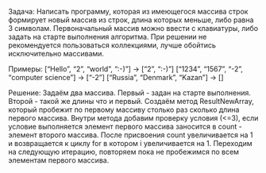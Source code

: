 Задача: Написать программу, которая из имеющегося массива строк формирует новый массив из строк, длина которых меньше, либо равна 3 символам. Первоначальный массив можно ввести с клавиатуры, либо задать на старте выполнения алгоритма. При решении не рекомендуется пользоваться коллекциями, лучше обойтись исключительно массивами.

Примеры:
[“Hello”, “2”, “world”, “:-)”] → [“2”, “:-)”]
[“1234”, “1567”, “-2”, “computer science”] → [“-2”]
[“Russia”, “Denmark”, “Kazan”] → []

Решение:
Задаём два массива.
Первый - задан на старте выполнения. Второй - такой же длины что и первый.
Создаём метод ResultNewArray, который пробежит по первому массиву столько раз сколько длина первого массива.
Внутри метода добавим проверку условия (<=3), если условие выполняется элемент первого массива заносится в count - элемент второго массива. После присвоения count увеличивается на 1 и возвращается к циклу for в котором i увеличивается на 1. Переходим на следующую итерацию, повторяем пока не пробежимся по всем элементам первого массива.